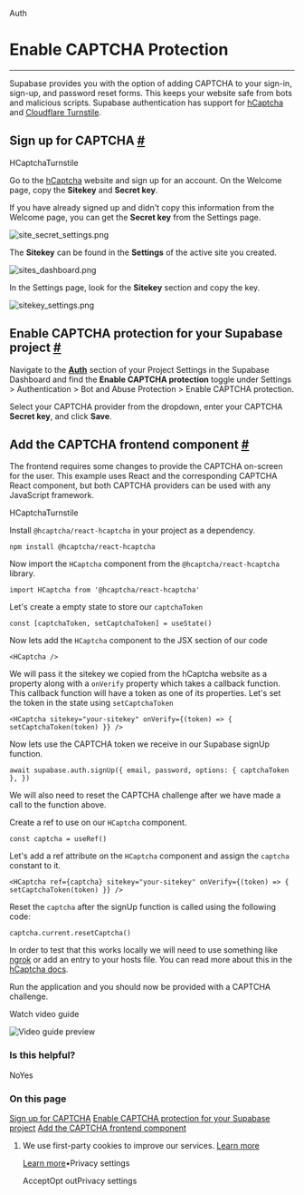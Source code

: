 Auth

# Enable CAPTCHA Protection

* * *

Supabase provides you with the option of adding CAPTCHA to your sign-in, sign-up, and password reset forms. This keeps your website safe from bots and malicious scripts. Supabase authentication has support for [hCaptcha](https://www.hcaptcha.com/) and [Cloudflare Turnstile](https://www.cloudflare.com/products/turnstile/).

## Sign up for CAPTCHA [\#](https://supabase.com/docs/guides/auth/auth-captcha\#sign-up-for-captcha)

HCaptchaTurnstile

Go to the [hCaptcha](https://www.hcaptcha.com/) website and sign up for an account. On the Welcome page, copy the **Sitekey** and **Secret key**.

If you have already signed up and didn't copy this information from the Welcome page, you can get the **Secret key** from the Settings page.

![site_secret_settings.png](https://supabase.com/docs/img/guides/auth-captcha/site_secret_settings.png)

The **Sitekey** can be found in the **Settings** of the active site you created.

![sites_dashboard.png](https://supabase.com/docs/img/guides/auth-captcha/sites_dashboard.png)

In the Settings page, look for the **Sitekey** section and copy the key.

![sitekey_settings.png](https://supabase.com/docs/img/guides/auth-captcha/sitekey_settings.png)

## Enable CAPTCHA protection for your Supabase project [\#](https://supabase.com/docs/guides/auth/auth-captcha\#enable-captcha-protection-for-your-supabase-project)

Navigate to the **[Auth](https://supabase.com/dashboard/project/_/settings/auth)** section of your Project Settings in the Supabase Dashboard and find the **Enable CAPTCHA protection** toggle under Settings > Authentication > Bot and Abuse Protection > Enable CAPTCHA protection.

Select your CAPTCHA provider from the dropdown, enter your CAPTCHA **Secret key**, and click **Save**.

## Add the CAPTCHA frontend component [\#](https://supabase.com/docs/guides/auth/auth-captcha\#add-the-captcha-frontend-component)

The frontend requires some changes to provide the CAPTCHA on-screen for the user. This example uses React and the corresponding CAPTCHA React component, but both CAPTCHA providers can be used with any JavaScript framework.

HCaptchaTurnstile

Install `@hcaptcha/react-hcaptcha` in your project as a dependency.

`
npm install @hcaptcha/react-hcaptcha
`

Now import the `HCaptcha` component from the `@hcaptcha/react-hcaptcha` library.

`
import HCaptcha from '@hcaptcha/react-hcaptcha'
`

Let's create a empty state to store our `captchaToken`

`
const [captchaToken, setCaptchaToken] = useState()
`

Now lets add the `HCaptcha` component to the JSX section of our code

`
<HCaptcha />
`

We will pass it the sitekey we copied from the hCaptcha website as a property along with a `onVerify` property which takes a callback function. This callback function will have a token as one of its properties. Let's set the token in the state using `setCaptchaToken`

`
<HCaptcha
sitekey="your-sitekey"
onVerify={(token) => {
    setCaptchaToken(token)
}}
/>
`

Now lets use the CAPTCHA token we receive in our Supabase signUp function.

`
await supabase.auth.signUp({
email,
password,
options: { captchaToken },
})
`

We will also need to reset the CAPTCHA challenge after we have made a call to the function above.

Create a ref to use on our `HCaptcha` component.

`
const captcha = useRef()
`

Let's add a ref attribute on the `HCaptcha` component and assign the `captcha` constant to it.

`
<HCaptcha
ref={captcha}
sitekey="your-sitekey"
onVerify={(token) => {
    setCaptchaToken(token)
}}
/>
`

Reset the `captcha` after the signUp function is called using the following code:

`
captcha.current.resetCaptcha()
`

In order to test that this works locally we will need to use something like [ngrok](https://ngrok.com/) or add an entry to your hosts file. You can read more about this in the [hCaptcha docs](https://docs.hcaptcha.com/#local-development).

Run the application and you should now be provided with a CAPTCHA challenge.

Watch video guide

![Video guide preview](https://supabase.com/docs/_next/image?url=https%3A%2F%2Fimg.youtube.com%2Fvi%2Fem1cpOAXknM%2F0.jpg&w=3840&q=75&dpl=dpl_9xAnUGkSbk4dufV62sNRezafXykJ)

### Is this helpful?

NoYes

### On this page

[Sign up for CAPTCHA](https://supabase.com/docs/guides/auth/auth-captcha#sign-up-for-captcha) [Enable CAPTCHA protection for your Supabase project](https://supabase.com/docs/guides/auth/auth-captcha#enable-captcha-protection-for-your-supabase-project) [Add the CAPTCHA frontend component](https://supabase.com/docs/guides/auth/auth-captcha#add-the-captcha-frontend-component)

1. We use first-party cookies to improve our services. [Learn more](https://supabase.com/privacy#8-cookies-and-similar-technologies-used-on-our-european-services)



   [Learn more](https://supabase.com/privacy#8-cookies-and-similar-technologies-used-on-our-european-services)•Privacy settings





   AcceptOpt outPrivacy settings